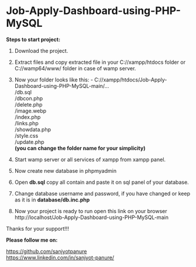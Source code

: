 # Job-Apply-Dashboard-using-PHP-MySQL

**Steps to start project:**

1. Download the project.
2. Extract files and copy extracted file in your C://xampp/htdocs folder or C://wamp64/www/ folder in case of wamp server.
3. Now your folder looks like this: - 
    C://xampp/htdocs/Job-Apply-Dashboard-using-PHP-MySQL-main/...</br>
                                                              /db.sql</br>
                                                              /dbcon.php</br>
                                                              /delete.php</br>
                                                              /image.webp</br>
                                                              /index.php</br>
                                                              /links.php</br>
                                                              /showdata.php</br>
                                                              /style.css</br>
                                                              /update.php</br>
    **(you can change the folder name for your simplicity)**
                                                             
4. Start wamp server or all services of xampp from xampp panel.
5. Now create new database in phpmyadmin
6. Open **db.sql** copy all contain and paste it on sql panel of your database. </br>
7. Change database username and password, if you have changed or keep as it is in **database/db.inc.php**
8. Now your project is ready to run
    open this link on your browser http://localhost/Job-Apply-Dashboard-using-PHP-MySQL-main
    
Thanks for your support!!!

**Please follow me on:**

https://github.com/sanjyotpanure  </br>
https://www.linkedin.com/in/sanjyot-panure/  </br>
